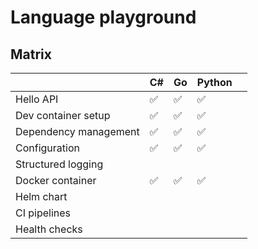 # Language playground



## Matrix


|                       | C# | Go | Python |   |
|-----------------------|----|----|--------|---|
| Hello API             | ✅ | ✅ | ✅   |   |
| Dev container setup   | ✅ | ✅ | ✅   |   |
| Dependency management | ✅ | ✅ | ✅   |   |
| Configuration         | ✅ | ✅ | ✅   |   |
| Structured logging    |    |    |        |   |
| Docker container      | ✅ | ✅ |  ✅  |   |
| Helm chart            |    |    |        |   |
| CI pipelines          |    |    |        |   |
| Health checks         |    |    |        |   |

